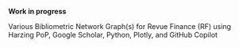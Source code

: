 **Work in progress**

Various Bibliometric Network Graph(s) for Revue Finance (RF) using Harzing PoP, Google Scholar, Python, Plotly, and GitHub Copilot
